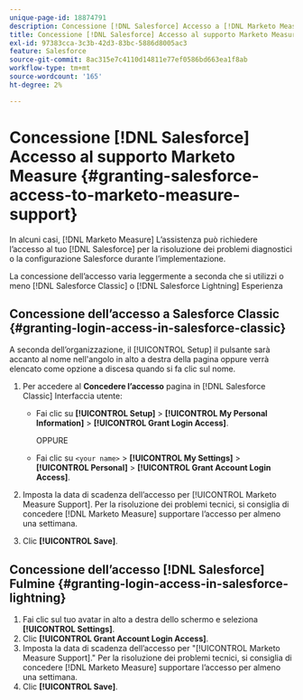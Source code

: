 ```yaml
---
unique-page-id: 18874791
description: Concessione [!DNL Salesforce] Accesso a [!DNL Marketo Measure] Supporto - [!DNL Marketo Measure] - Documentazione del prodotto
title: Concessione [!DNL Salesforce] Accesso al supporto Marketo Measure
exl-id: 97383cca-3c3b-42d3-83bc-5886d8005ac3
feature: Salesforce
source-git-commit: 8ac315e7c4110d14811e77ef0586bd663ea1f8ab
workflow-type: tm+mt
source-wordcount: '165'
ht-degree: 2%

---
```


# Concessione [!DNL Salesforce] Accesso al supporto Marketo Measure {#granting-salesforce-access-to-marketo-measure-support}

In alcuni casi, [!DNL Marketo Measure] L’assistenza può richiedere l’accesso al tuo [!DNL Salesforce] per la risoluzione dei problemi diagnostici o la configurazione Salesforce durante l’implementazione.

La concessione dell’accesso varia leggermente a seconda che si utilizzi o meno [!DNL Salesforce Classic] o [!DNL Salesforce Lightning] Esperienza

## Concessione dell’accesso a Salesforce Classic {#granting-login-access-in-salesforce-classic}

A seconda dell’organizzazione, il [!UICONTROL Setup] il pulsante sarà accanto al nome nell&#39;angolo in alto a destra della pagina oppure verrà elencato come opzione a discesa quando si fa clic sul nome.

1. Per accedere al **Concedere l’accesso** pagina in [!DNL Salesforce Classic] Interfaccia utente:

   * Fai clic su **[!UICONTROL Setup]** > **[!UICONTROL My Personal Information]** > **[!UICONTROL Grant Login Access]**.

     OPPURE

   * Fai clic su `<your name>` > **[!UICONTROL My Settings]** > **[!UICONTROL Personal]** > **[!UICONTROL Grant Account Login Access]**.

1. Imposta la data di scadenza dell’accesso per [!UICONTROL Marketo Measure Support]. Per la risoluzione dei problemi tecnici, si consiglia di concedere [!DNL Marketo Measure] supportare l’accesso per almeno una settimana.
1. Clic **[!UICONTROL Save]**.

## Concessione dell’accesso [!DNL Salesforce] Fulmine {#granting-login-access-in-salesforce-lightning}

1. Fai clic sul tuo avatar in alto a destra dello schermo e seleziona **[!UICONTROL Settings]**.
1. Clic **[!UICONTROL Grant Account Login Access]**.
1. Imposta la data di scadenza dell’accesso per &quot;[!UICONTROL Marketo Measure Support].&quot; Per la risoluzione dei problemi tecnici, si consiglia di concedere [!DNL Marketo Measure] supportare l’accesso per almeno una settimana.
1. Clic **[!UICONTROL Save]**.
